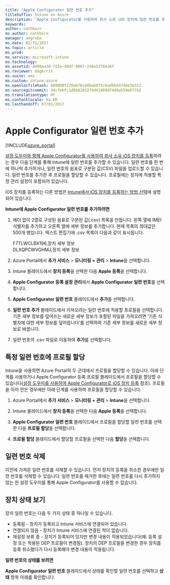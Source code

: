 ```yaml
---
title: "Apple Configurator 일련 번호 추가"
titleSuffix: Intune on Azure
description: "Apple Configurator를 사용하여 회사 소유 iOS 장치에 일련 번호를 추가하는 방법을 알아봅니다.\""
keywords: 
author: nathbarn
ms.author: nathbarn
manager: angrobe
ms.date: 02/15/2017
ms.topic: article
ms.prod: 
ms.service: microsoft-intune
ms.technology: 
ms.assetid: d408aa38-7d1e-40df-9067-246e53f6e26f
ms.reviewer: dagerrit
ms.suite: ems
ms.custom: intune-azure
ms.openlocfilehash: 689008f278e676ce0bab075c6ad6b54748e56313
ms.sourcegitcommit: 34cfebfc1d8b81032f4d41869d74dda559e677e2
ms.translationtype: HT
ms.contentlocale: ko-KR
ms.lasthandoff: 07/01/2017
---
```

# <a name="add-apple-configurator-serial-numbers"></a>Apple Configurator 일련 번호 추가

[!INCLUDE[azure_portal](./includes/azure_portal.md)]

[설정 도우미와 함께 Apple Configurator를 사용하여 회사 소유 iOS 장치를 등록](apple-configurator-setup-assistant-enroll-ios.md)하려는 경우 다음 단계를 통해 Intune에 일련 번호를 추가할 수 있습니다. 일련 번호를 한 번에 하나씩 추가하거나, 일련 번호의 쉼표로 구분된 값(CSV) 파일을 업로드할 수 있습니다. 일련 번호를 추가한 후 프로필을 할당할 수 있습니다. 프로필에는 장치에 적용할 특정 관리 설정이 포함되어 있습니다.

iOS 장치를 등록하는 다른 방법은 [Intune에서 iOS 장치를 등록하는 방법 선택](enrollment-method-choose-ios.md)에 설명되어 있습니다.

**Intune에 Apple Configurator 일련 번호를 추가하려면**

1. 헤더 없이 2열로 구성된 쉼표로 구분된 값(.csv) 목록을 만듭니다. 왼쪽 열에 IMEI 식별자를 추가하고 오른쪽 열에 세부 정보를 추가합니다. 현재 목록의 최대값은 500개 행입니다. 텍스트 편집기에 .csv 목록이 다음과 같이 표시됩니다.

    F7TLWCLBX196,장치 세부 정보</br>
    DLXQPCWVGHMJ,장치 세부 정보

2. Azure Portal에서 **추가 서비스** > **모니터링 + 관리** > **Intune**을 선택합니다.

3.  Intune 블레이드에서 **장치 등록**을 선택한 다음 **Apple 등록**을 선택합니다.

4. **Apple Configurator 등록 설정 관리**에서 **Apple Configurator 일련 번호**를 선택합니다.

5. **Apple Configurator 일련 번호** 블레이드에서 **추가**를 선택합니다.

6. **일련 번호 추가** 블레이드에서 가져오려는 일련 번호에 적용할 프로필을 선택합니다. 기존 세부 정보를 덮어쓰는 새로운 세부 정보가 포함된 파일을 가져오려면 ‘기존 식별자에 대한 세부 정보를 덮어씁니다’를 선택하여 기존 세부 정보를 새로운 세부 정보로 바꿉니다.

7. 일련 번호의 .csv 파일로 이동하여 **추가**를 선택합니다.

## <a name="assign-a-profile-to-specific-serial-numbers"></a>특정 일련 번호에 프로필 할당

Intune을 사용하면 Azure Portal의 두 군데에서 프로필을 할당할 수 있습니다. 아래 단계를 사용하거나 Apple Configurator 등록 프로필 블레이드에서 프로필을 할당할 수 있습니다([설정 도우미를 사용하여 Apple Configurator로 iOS 장치 등록](apple-configurator-setup-assistant-enroll-ios.md) 참조). 프로필을 이미 만든 경우에만 아래 단계를 사용하여 프로필을 할당할 수 있습니다.

1. Azure Portal에서 **추가 서비스** > **모니터링 + 관리** > **Intune**을 선택합니다.

2. Intune 블레이드에서 **장치 등록**을 선택한 다음 **Apple 등록**을 선택합니다.

3. **Apple Configurator 일련 번호** 블레이드에서 프로필을 할당할 일련 번호를 선택한 다음 **프로필 할당**을 선택합니다.

4. **프로필 할당** 블레이드에서 할당할 프로필을 선택한 다음 **할당**을 선택합니다.

## <a name="delete-serial-numbers"></a>일련 번호 삭제
이전에 가져온 일련 번호를 삭제할 수 있습니다. 먼저 장치의 등록을 취소한 경우에만 일련 번호를 삭제할 수 있습니다. 일련 번호를 제거한 후에는 일련 번호를 다시 추가하지 않는 한 설정 도우미를 통해 Apple Configurator를 사용할 수 없습니다.

## <a name="view-the-state-of-a-device"></a>장치 상태 보기
장치 일련 번호는 다음 두 가지 상태 중 하나일 수 있습니다.

- 등록됨 - 장치가 등록되고 Intune 서비스에 연결되어 있습니다.
- 연결되지 않음 - 장치가 Intune 서비스에 연결된 적이 없습니다.
- 재설정 보류 중 - 장치가 등록되어 있지만 변경 내용이 적용되었습니다(예: 등록 설정 또는 적용된 DEP 프로필이 변경됨). 장치의 DEP 프로필을 변경한 경우 장치를 등록 취소했다가 다시 등록해야 변경 내용이 적용됩니다.

**일련 번호의 상태를 보려면**

**Apple Configurator 일련 번호** 블레이드에서 상태를 확인할 일련 번호를 선택하고 **상태** 항목 아래를 확인합니다.
